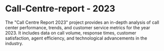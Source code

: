 # Call-Centre-report - 2023
The "Call Centre Report 2023" project provides an in-depth analysis of call center performance, trends, and customer service metrics for the year 2023. It includes data on call volume, response times, customer satisfaction, agent efficiency, and technological advancements in the industry. 
